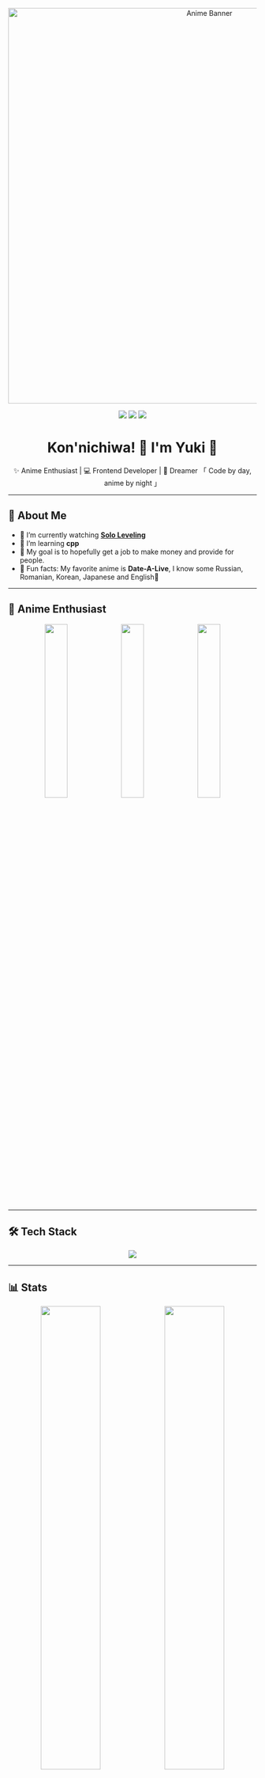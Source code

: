 <!-- Banner Image -->
<p align="center">
  <img src="https://i.pinimg.com/736x/40/9e/12/409e125b851c547d7522f7eaa9ff5db5.jpg" alt="Anime Banner" width="800px"/>
</p>

<!-- Profile Badges -->
<p align="center">
  <img src="https://img.shields.io/badge/🌸-Anime%20Lover-pink?style=flat-square" />
  <img src="https://img.shields.io/badge/☕-Tea%20Addict-brown?style=flat-square" />
  <img src="https://img.shields.io/github/followers/simplyangelic?style=social" />
</p>

<!-- Title -->
<h1 align="center">Kon'nichiwa! 👋 I'm Yuki 🍡</h1>

<!-- Short Bio -->
<p align="center">
✨ Anime Enthusiast | 💻 Frontend Developer | 🌙 Dreamer  
「 Code by day, anime by night 」  
</p>

---

## 🌸 About Me
- 🍙 I’m currently watching **[Solo Leveling](https://myanimelist.net/anime/52299/Ore_dake_Level_Up_na_Ken?cat=anime)**  
- 🌱 I’m learning **cpp**  
- 🎯 My goal is to hopefully get a job to make money and provide for people.
- 🌌 Fun facts: My favorite anime is **Date-A-Live**, I know some Russian, Romanian, Korean, Japanese and English🎻  

---

## 🌙 Anime Enthusiast  
<p align="center">
  <img src="https://media1.tenor.com/m/kOmVqGOJyIUAAAAC/silent-power.gif" width="30%"/>
  <img src="https://media1.tenor.com/m/ULP8xnL063MAAAAC/absolute-cinema-cinema.gif" width="30%"/>
  <img src="https://media1.tenor.com/m/N1S-1am4ZXoAAAAC/spyxfamily-spy-x-family.gif" width="30%"/>
</p>

---

## 🛠️ Tech Stack
<p align="center">
  <img src="https://skillicons.dev/icons?i=html,css,js,react,tailwind,git,github,vscode" />
</p>

---

## 📊 Stats  
<p align="center">
  <img width="49%" src="https://github-readme-stats.vercel.app/api?username=simplyangelic&show_icons=true&theme=sakura" />
  <img width="49%" src="https://github-readme-streak-stats.herokuapp.com/?user=simplyangelic&theme=sakura" />
</p>

---

## 🎶 Now Playing  
<p align="center">
  <iframe style="border-radius:12px" src="https://open.spotify.com/embed/track/5bei4jVciC4wlF8AuiVE4A?utm_source=generator" width="100%" height="152" frameBorder="0" allow="autoplay; clipboard-write; encrypted-media; fullscreen; picture-in-picture" loading="lazy"></iframe>
</p>


---

## 🌸 Let's Connect!
<p align="center">
  <a href="https://myanimelist.net/profile/yourusername" target="_blank">
    <img src="https://img.shields.io/badge/MyAnimeList-2e51a2?style=flat&logo=myanimelist" />
  </a>
</p>

---

> "I don’t know if I’m cut out for this… but I want to try my best for this family." – *Yor Forger* 🍙  

---

⭐️ From [Yuki](https://github.com/simplyangelic)  

---

